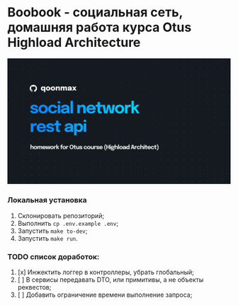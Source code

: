 # Boobook - социальная сеть, домашняя работа курса Otus Highload Architecture

![Image alt](https://github.com/qoonmax/boobook/blob/main/cover.jpg)

### Локальная установка
1. Склонировать репозиторий;
2. Выполнить ``cp .env.example .env``;
3. Запустить ``make to-dev``;
4. Запустить ``make run``.

### TODO список доработок:
1. [x] Инжектить логгер в контроллеры, убрать глобальный;
2. [ ] В сервисы передавать DTO, или примитивы, а не объекты реквестов;
3. [ ] Добавить ограничение времени выполнение запроса;